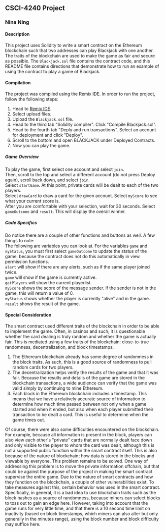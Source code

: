 ## CSCI-4240 Project
### Nina Ning
#### Description
This project uses Solidity to write a smart contract on the Ethereum blockchain such that two addresses can play Blackjack with one another. The traits of the blockchain are used to make the game as fair and secure as possible. The `Blackjack.sol` file contains the contract code, and this README file contains directions that demonstrate how to run an example of using the contract to play a game of Blackjack.  
#### Compilation
The project was compiled using the Remix IDE. In order to run the project, follow the following steps:  
1) Head to [Remix IDE](remix.ethereum.org).  
2) Select upload files.
3) Upload the `Blackjack.sol` file.
4) Head to the third tab "Solidity compiler". Click "Compile Blackjack.sol".
5) Head to the fourth tab "Deply and run transactions". Select an account for deployment and click "Deploy".
6) Scroll to the bottom and open BLACKJACK under Deployed Contracts.
7) Now you can play the game.
##### Game Overview
To play the game, first select one account and select `join`.  
Then, scroll to the top and select a different account (do not press Deploy again), scroll back down, and select `join`.  
Select `startGame`. At this point, private cards will be dealt to each of the two players.  
Select `drawCard` to draw a card for the given account. Select `myScore` to see what your current score is.  
After you are comfortable with your selection, wait for 30 seconds. Select `gameOutcome` and `result`. This will display the overall winner.  
##### Code Specifics
Do notice there are a couple of other functions and buttons as well. A few things to note:  
The following are variables you can look at. For the variables `game` and `myStatus`, you must first select `gameOutcome` to update the status of the game, because the contract does not do this automatically in view permission functions.  
`alert` will show if there are any alerts, such as if the same player joined twice.  
`game` will show if the game is currently active.  
`getPlayers` will show the current playerlist.  
`myScore` shows the score of the message sender. If the sender is not in the game, this will return a value of 0.  
`myStatus` shows whether the player is currently "alive" and in the game.  
`result` shows the result of the game.  
#### Special Consideration
The smart contract used different traits of the blockchain in order to be able to implement the game. Often, in casinos and such, it is questionable whether the card dealing is truly random and whether the game is actually fair. This is mediated using a few traits of the blockchain: close-to-true randomness, decentralization, and block timestamps.  
<ol>
<li> The Ethereum blockchain already has some degree of randomness in the block traits. As such, this is a good source of randomness to pull random cards for two players.  </li>
<li> The decentralization helps verify the results of the game and that it was fair. Because the results and details of the game are stored in the blockchain transactions, a wide audience can verify that the game was valid simply by continuing to mine Ethereum.  </li>
<li> Each block in the Ethereum blockchain includes a timestamp. This means that we have a relatively accurate source of information to determine how much time passed between not only when a game started and when it ended, but also when each player submitted their transaction to be dealt a card. This is useful to determine when the game times out.  </li>
</ol>
Of course, there were also some difficulties encountered on the blockchain. For example, because all information is present in the block, players can also view each other's "private" cards that are normally dealt face down and only visible to the player to whom the card was dealt, although this is not a supported public function within the smart contract itself. This is also because of the nature of blockchain; how data is stored in the blocks and viewable by everyone. This problem remains to be solved. One way of addressing this problem is to move the private information offchain, but that could be against the purpose of the project in making the smart contract supervise the entire game.
Due to the nature of smart contracts and how they function on the blockchain, a couple of other vulnerabilities exist. To take measures against this, certain behavior was used in the smart contract. Specifically, in general, it is a bad idea to use blockchain traits such as the block hashes as a source of randomness, because miners can select blocks to toss out to gain an edge here. However, taking into account that the game runs for very little time, and that there is a 10 second time limit on inactivity (based on block timestamps, which miners can also alter but only generally in the minutes range), using the block number and block difficulty may suffice here. 
